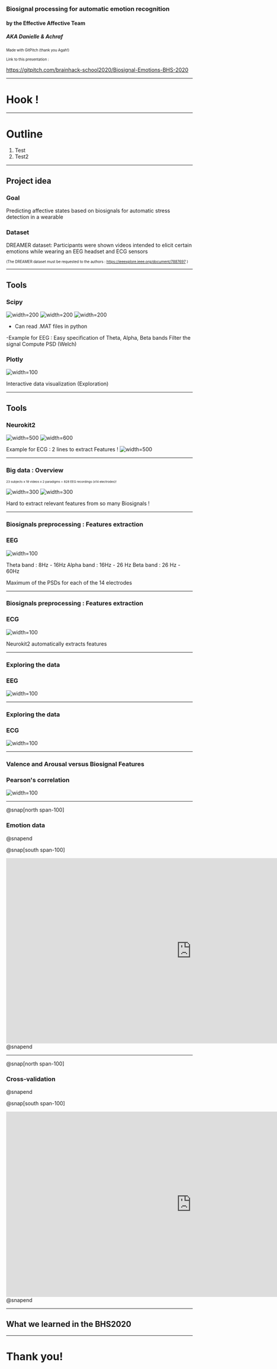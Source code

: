 ### Biosignal processing for automatic emotion recognition

#### by the Effective Affective Team 
##### AKA Danielle & Achraf
<sup><sub>Made with GitPitch (thank you Agah!)</sub></sup>

<sup><sub> Link to this presentation :
  
  https://gitpitch.com/brainhack-school2020/Biosignal-Emotions-BHS-2020 </sub></sup>

---

# Hook !


---

# Outline 

1. Test
2. Test2

---

## Project idea

### Goal 
Predicting affective states based on biosignals for automatic stress detection in a wearable

### Dataset

DREAMER dataset: Participants were shown videos intended to elicit certain emotions while wearing an EEG headset and ECG sensors

<sup><sub> (The DREAMER dataset must be requested to the authors : https://ieeexplore.ieee.org/document/7887697 ) </sub></sup>


---

## Tools
### Scipy
![width=200](images/scipy.png)
![width=200](images/scipy_importexample.png)
![width=200](images/scipy_signalexample.png)
- Can read .MAT files in python

-Example for EEG :
Easy specification of Theta, Alpha, Beta bands
Filter the signal
Compute PSD (Welch)

### Plotly
![width=100](images/plotly.png)

Interactive data visualization (Exploration)

---

## Tools
### Neurokit2
![width=500](images/neurokit2.png)
![width=600](images/neurokit2_importexample.png)

Example for ECG : 2 lines to extract Features !
![width=500](images/neurokit2_ecgdemo.png)

---

### Big data : Overview

<sup><sub><sub>23 subjects x 18 videos x 2 paradigms = 828 EEG recordings (x14 electrodes)!</sub></sub></sup>

![width=300](images/stim.gif)
![width=300](images/basl.gif)

Hard to extract relevant features from so many Biosignals !

---

### Biosignals preprocessing : Features extraction
### EEG
![width=100](images/EEG_features.png)

Theta band : 8Hz - 16Hz
Alpha band : 16Hz - 26 Hz
Beta band   : 26 Hz - 60Hz

Maximum of the PSDs for each of the 14 electrodes

---

### Biosignals preprocessing : Features extraction
### ECG
![width=100](images/ECG_features.png)

Neurokit2 automatically extracts features

---

### Exploring the data
### EEG
![width=100](images/plotly_EEG.gif)

---

### Exploring the data
### ECG
![width=100](images/plotly_ECG.gif)

---
### Valence and Arousal versus Biosignal Features
### Pearson's correlation
![width=100](images/pearson_eeg_ecg.png)

---

@snap[north span-100]
### Emotion data
@snapend

@snap[south span-100]
<iframe src="https://brainhack-school2020.github.io/Biosignal-Emotions-BHS-2020/" width="1000" height="500" frameborder="0" marginwidth="0" marginheight="0"></iframe>
@snapend

---

@snap[north span-100]
### Cross-validation
@snapend

@snap[south span-100]
<iframe src="https://brainhack-school2020.github.io/Biosignal-Emotions-BHS-2020/DREAMER_group_cross_validation.html" width="1000" height="500" frameborder="0" marginwidth="0" marginheight="0"></iframe>
@snapend

---

## What we learned in the BHS2020

---

# Thank you!
